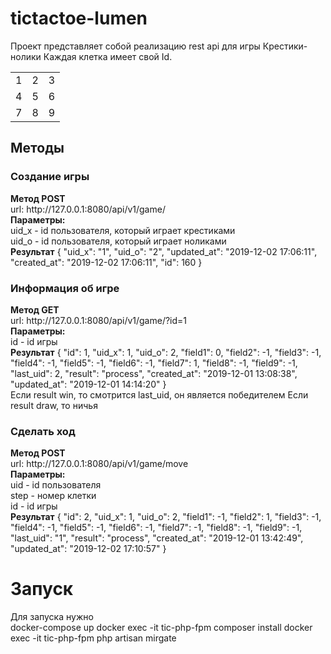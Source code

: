 # tictactoe-lumen
Проект представляет собой реализацию rest api для игры Крестики-нолики
Каждая клетка имеет свой Id.
<table class="wikitable">
<tbody><tr>
<td>1
</td>
<td>2
</td>
<td>3
</td></tr>
<tr>
<td>4
</td>
<td>5
</td>
<td>6
</td></tr>
<tr>
<td>7
</td>
<td>8
</td>
<td>9
</td></tr></tbody></table>

<h2>Методы</h2>
<h3>Создание игры</h3>
<b>Метод POST</b></br>
  url: http://127.0.0.1:8080/api/v1/game/
  </br>
<b>Параметры:</b></br>
  uid_x - id пользователя, который играет крестиками</br>  
  uid_o - id пользователя, который играет ноликами</br>
<b>Результат</b>
{
    "uid_x": "1",
    "uid_o": "2",
    "updated_at": "2019-12-02 17:06:11",
    "created_at": "2019-12-02 17:06:11",
    "id": 160
}</br>

<h3>Информация об игре</h3>
<b>Метод GET</b></br>
  url: http://127.0.0.1:8080/api/v1/game/?id=1
  </br>
<b>Параметры:</b></br>
  id - id игры</br>    
<b>Результат</b>
{
    "id": 1,
    "uid_x": 1,
    "uid_o": 2,
    "field1": 0,
    "field2": -1,
    "field3": -1,
    "field4": -1,
    "field5": -1,
    "field6": -1,
    "field7": 1,
    "field8": -1,
    "field9": -1,
    "last_uid": 2,
    "result": "process",
    "created_at": "2019-12-01 13:08:38",
    "updated_at": "2019-12-01 14:14:20"
}</br>
Если result win, то смотрится last_uid, он является победителем
Если result draw, то ничья
</br>

<h3>Сделать ход</h3>
<b>Метод POST</b></br>
  url: http://127.0.0.1:8080/api/v1/game/move
  </br>
<b>Параметры:</b></br>
  uid - id пользователя</br>  
  step - номер клетки</br>
  id - id игры</br>
<b>Результат</b>
{
    "id": 2,
    "uid_x": 1,
    "uid_o": 2,
    "field1": -1,
    "field2": 1,
    "field3": -1,
    "field4": -1,
    "field5": -1,
    "field6": -1,
    "field7": -1,
    "field8": -1,
    "field9": -1,
    "last_uid": "1",
    "result": "process",
    "created_at": "2019-12-01 13:42:49",
    "updated_at": "2019-12-02 17:10:57"
}</br>

<h1>Запуск</h1>
Для запуска нужно</br>
docker-compose up
docker exec -it tic-php-fpm composer install
docker exec -it tic-php-fpm php artisan mirgate
